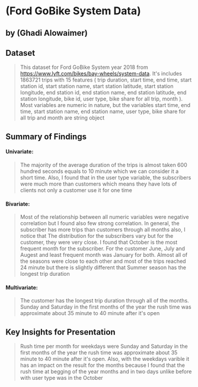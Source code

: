 # (Ford GoBike System Data)
## by (Ghadi Alowaimer)


## Dataset

> This dataset for Ford GoBike System year 2018 from https://www.lyft.com/bikes/bay-wheels/system-data. It's includes 1863721 trips with 15 features ( trip duration, start time, end time, start station id, start station name, start station latitude, start station longitude, end station id, end station name, end station latitude, end station longitude, bike id, user type, bike share for all trip, month ). Most variables are numeric in nature, but the variables start time, end time, start station name, end station name, user type, bike share for all trip and month are string object


## Summary of Findings

 #### Univariate: 
 > The majority of the average duration of the trips is almost taken 600 hundred seconds equals to 10 minute which we can consider it a short time. Also, I found that in the user type variable, the subscribers were much more than customers which means they have lots of clients not only a customer use it for one time
 
 #### Bivariate: 
 > Most of the relationship between all numeric variables were negative correlation but I found also few strong correlation. In general, the subscriber has more trips than customers through all months also, I notice that  The distribution for the subscribers vary but for the customer, they were very close. I found that October is the most frequent month for the subscriber. For the customer June, July and Augest and least frequent month was January for both. Almost all of the seasons were close to each other and most of the trips reached 24 minute but there is slightly different that Summer season has the longest trip duration

 #### Multivariate: 
 > The customer has the longest trip duration through all of the months. Sunday and Saturday in the first months of the year the rush time was approximate about 35 minute to 40 minute after it's open 


## Key Insights for Presentation

> Rush time per month for weekdays were Sunday and Saturday in the first months of the year the rush time was approximate about 35 minute to 40 minute after it's open. Also, with the weekdays varible it has an impact on the result for the months because I found that the rush time at begging of the year months and in two days unlike before with user type was in the October
